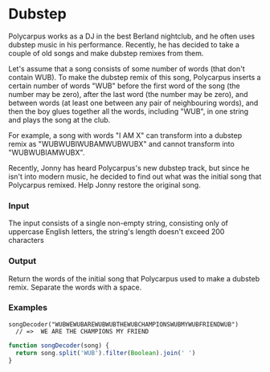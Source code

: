 # Dubstep

Polycarpus works as a DJ in the best Berland nightclub, and he often uses dubstep music in his performance. Recently, he has decided to take a couple of old songs and make dubstep remixes from them.

Let's assume that a song consists of some number of words \(that don't contain WUB\). To make the dubstep remix of this song, Polycarpus inserts a certain number of words "WUB" before the first word of the song \(the number may be zero\), after the last word \(the number may be zero\), and between words \(at least one between any pair of neighbouring words\), and then the boy glues together all the words, including "WUB", in one string and plays the song at the club.

For example, a song with words "I AM X" can transform into a dubstep remix as "WUBWUBIWUBAMWUBWUBX" and cannot transform into "WUBWUBIAMWUBX".

Recently, Jonny has heard Polycarpus's new dubstep track, but since he isn't into modern music, he decided to find out what was the initial song that Polycarpus remixed. Help Jonny restore the original song.

### Input <a id="input"></a>

The input consists of a single non-empty string, consisting only of uppercase English letters, the string's length doesn't exceed 200 characters

### Output <a id="output"></a>

Return the words of the initial song that Polycarpus used to make a dubsteb remix. Separate the words with a space.

### Examples <a id="examples"></a>

```text
songDecoder("WUBWEWUBAREWUBWUBTHEWUBCHAMPIONSWUBMYWUBFRIENDWUB")
  // =>  WE ARE THE CHAMPIONS MY FRIEND
```

```javascript
function songDecoder(song) {
  return song.split('WUB').filter(Boolean).join(' ')
}
```

